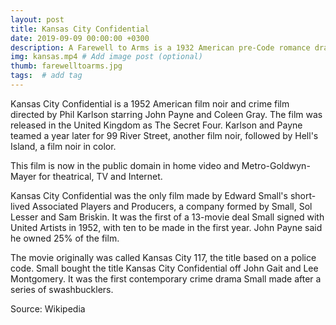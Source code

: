 ```yaml
---
layout: post
title: Kansas City Confidential
date: 2019-09-09 00:00:00 +0300
description: A Farewell to Arms is a 1932 American pre-Code romance drama film directed by Frank Borzage. # Add post description (optional)
img: kansas.mp4 # Add image post (optional)
thumb: farewelltoarms.jpg
tags:  # add tag
---
```


Kansas City Confidential is a 1952 American film noir and crime film directed by Phil Karlson starring John Payne and Coleen Gray. The film was released in the United Kingdom as The Secret Four. Karlson and Payne teamed a year later for 99 River Street, another film noir, followed by Hell's Island, a film noir in color.

This film is now in the public domain in home video and Metro-Goldwyn-Mayer for theatrical, TV and Internet.

Kansas City Confidential was the only film made by Edward Small's short-lived Associated Players and Producers, a company formed by Small, Sol Lesser and Sam Briskin. It was the first of a 13-movie deal Small signed with United Artists in 1952, with ten to be made in the first year. John Payne said he owned 25% of the film.

The movie originally was called Kansas City 117, the title based on a police code. Small bought the title Kansas City Confidential off John Gait and Lee Montgomery. It was the first contemporary crime drama Small made after a series of swashbucklers.

Source: Wikipedia
